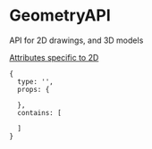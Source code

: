 # GeometryAPI
API for 2D drawings, and 3D models

[Attributes specific to 2D](./2D.md)



    {
      type: '',
      props: {

      },
      contains: [

      ]
    }

